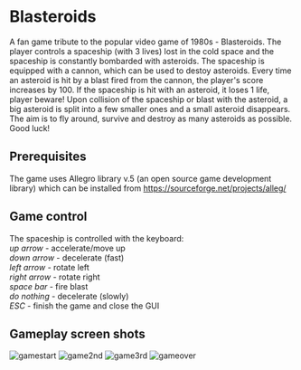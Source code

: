 # Blasteroids
A fan game tribute to the popular video game of 1980s - Blasteroids. The player controls a spaceship (with 3 lives) lost in the cold space and the spaceship is constantly bombarded with asteroids. The spaceship is equipped with a cannon, which can be used to destoy asteroids. Every time an asteroid is hit by a blast fired from the cannon, the player's score increases by 100. If the spaceship is hit with an asteroid, it loses 1 life, player beware! Upon collision of the spaceship or blast with the asteroid, a big asteroid is split into a few smaller ones and a small asteroid disappears. The aim is to fly around, survive and destroy as many asteroids as possible. Good luck!    

## Prerequisites
The game uses Allegro library v.5 (an open source game development library) which can be installed from https://sourceforge.net/projects/alleg/

## Game control
The spaceship is controlled with the keyboard:<br/>
*up arrow*    - accelerate/move up<br/>
*down arrow*  - decelerate (fast)<br/>
*left arrow*  - rotate left<br/>
*right arrow* - rotate right<br/>
*space bar*   - fire blast<br/>
*do nothing*  - decelerate (slowly)<br/>
*ESC*         - finish the game and close the GUI<br/>

## Gameplay screen shots
![gamestart](https://user-images.githubusercontent.com/46479976/83981189-04077f00-a91c-11ea-928f-0a91f3292683.jpg)
![game2nd](https://user-images.githubusercontent.com/46479976/83981203-18e41280-a91c-11ea-9eb8-d52fd2769542.jpg)
![game3rd](https://user-images.githubusercontent.com/46479976/83981206-21d4e400-a91c-11ea-8b18-b6a3014f87b8.jpg)
![gameover](https://user-images.githubusercontent.com/46479976/83981211-2ac5b580-a91c-11ea-98b8-88a2ec667a17.jpg)
